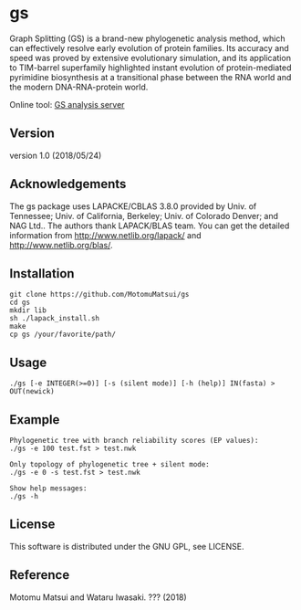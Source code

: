 # gs
Graph Splitting (GS) is a brand-new phylogenetic analysis method, which can effectively resolve early evolution of protein families. Its accuracy and speed was proved by extensive evolutionary simulation, and its application to TIM-barrel superfamily highlighted instant evolution of protein-mediated pyrimidine biosynthesis at a transitional phase between the RNA world and the modern DNA-RNA-protein world.

Online tool: [GS analysis server](http://gs.bs.s.u-tokyo.ac.jp/)

## Version
version 1.0 (2018/05/24)

## Acknowledgements
The gs package uses LAPACKE/CBLAS 3.8.0 provided by Univ. of Tennessee; Univ. of California, Berkeley; Univ. of Colorado Denver; and NAG Ltd.. The authors thank LAPACK/BLAS team. You can get the detailed information from http://www.netlib.org/lapack/ and http://www.netlib.org/blas/.

## Installation

    git clone https://github.com/MotomuMatsui/gs
    cd gs
    mkdir lib
    sh ./lapack_install.sh
    make
    cp gs /your/favorite/path/

## Usage
    ./gs [-e INTEGER(>=0)] [-s (silent mode)] [-h (help)] IN(fasta) > OUT(newick)

## Example
    Phylogenetic tree with branch reliability scores (EP values):
    ./gs -e 100 test.fst > test.nwk  
    
    Only topology of phylogenetic tree + silent mode:
    ./gs -e 0 -s test.fst > test.nwk
    
    Show help messages:
    ./gs -h

## License
This software is distributed under the GNU GPL, see LICENSE.

## Reference
Motomu Matsui and Wataru Iwasaki. ??? (2018)
